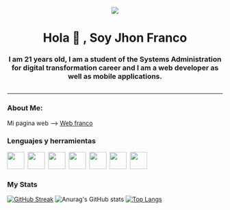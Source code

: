 <!-- ### Hi there 👋 -->
<!-- PRESENTACIÓN -->

<div id="header" align="center">
  <img src="https://github.com/francoaguilar22/Verano2023/blob/main/Web/Css/Practicas/Readme/img/banner-gif.gif">
    <h1 align="center">Hola 👋 , Soy Jhon Franco</h1>
      <h3 align="center">I am 21 years old, I am a student of the Systems Administration for digital transformation career and I am a web developer as well as mobile applications.</h3>
</div>


<div align="center">
        <img src="https://img.shields.io/github/watchers/francoaguilar22/francoaguilar22?label=Views&style=social" alt="">
</div>

<!-- REDES SOCIALES -->

<div align="center">
    <a href="https://twitter.com/francoagui1" target="_blank">
        <img src="https://img.shields.io/twitter/follow/francoagui1?color=green&logo=twitter&style=for-the-badge" alt="">
    </a>
</div>

<div align="center">
    <a href="https://www.instagram.com/jfranco.aguilar/" target="_blank">
        <img src="https://img.shields.io/badge/Instagram/jfranco.aguilar-E4405F?style=for-the-badge&logo=instagram&logoColor=white" alt="">
    </a>
</div>

<div align="center">
    <a href="https://www.facebook.com/profile.php?id=100005288088146" target="_blank">
        <img src="https://img.shields.io/badge/Facebook-Connect-brightgreen?style=for-the-badge&labelColor=black&logo=facebook" alt="">
    </a>
</div>

<div align="center">
    <a href="https://www.linkedin.com/in/jhon-franco-aguilar-rodriguez-223564225/" target="_blank">
        <img src="https://img.shields.io/badge/LinkedIn/Jhon Franco Aguilar R-0077B5?style=for-the-badge&logo=linkedin&logoColor=white" alt="">
    </a>
</div>

---

### About Me:

Mi pagina web --> [Web franco]()

<!-- LENGUAJES Y HERRAMIENTAS -->

<div align="left">
        <h3>Lenguajes y herramientas</h3>
            <img src="https://www.svgrepo.com/show/452228/html-5.svg" alt="" width="40" height="40">&nbsp;
            <img src="https://www.svgrepo.com/show/452185/css-3.svg" alt="" width="40" height="40">&nbsp;
            <img src="https://www.svgrepo.com/show/373595/firebase.svg" alt="" width="40" height="40">&nbsp;
            <img src="https://www.svgrepo.com/show/353925/javascript.svg" alt="" width="40" height="40">&nbsp;
            <img src="https://www.svgrepo.com/show/373604/flutter.svg" alt="" width="40" height="40">&nbsp;
            <img src="https://www.svgrepo.com/show/452234/java.svg" alt="" width="40" height="40">&nbsp;
            <img src="https://www.svgrepo.com/show/330114/canva.svg" alt="" width="40" height="40">&nbsp;
</div>

### My Stats
[![GitHub Streak](https://streak-stats.demolab.com?user=francoaguilar22&theme=tokyonight&locale=es&date_format=M%20j%5B%2C%20Y%5D)](https://git.io/streak-stats)
![Anurag's GitHub stats](https://github-readme-stats.vercel.app/api?username=francoaguilar22&show_icons=true&theme=radical)
[![Top Langs](https://github-readme-stats.vercel.app/api/top-langs/?username=francoaguilar22&layout=compact)](https://github.com/francoaguilar22/github-readme-stats)

<!--
**francoaguilar22/francoaguilar22** is a ✨ _special_ ✨ repository because its `README.md` (this file) appears on your GitHub profile.

Here are some ideas to get you started:

- 🔭 I’m currently working on ...
- 🌱 I’m currently learning ...
- 👯 I’m looking to collaborate on ...
- 🤔 I’m looking for help with ...
- 💬 Ask me about ...
- 📫 How to reach me: ...
- 😄 Pronouns: ...
- ⚡ Fun fact: ...
-->
